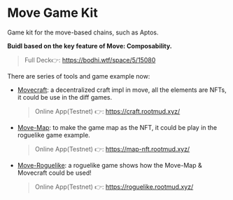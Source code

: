 # Move Game Kit

Game kit for the move-based chains, such as Aptos.

**Buidl based on the key feature of Move: Composability.**

> Full Deck👉: https://bodhi.wtf/space/5/15080

There are series of tools and game example now:

* [Movecraft](https://github.com/rootMUD/movecraft): a decentralized craft impl in move, all the elements are NFTs, it could be use in the diff games.

  > Online App(Testnet) 👉: https://craft.rootmud.xyz/

* [Move-Map](https://github.com/NonceGeek/move-map): to make the game map as the NFT, it could be play in the roguelike game example.

  > Online App(Testnet) 👉: https://map-nft.rootmud.xyz/

* [Move-Roguelike](https://github.com/NonceGeek/move-roguelike): a roguelike game shows how the Move-Map & Movecraft could be used!

  > Online App(Testnet) 👉: https://roguelike.rootmud.xyz/
